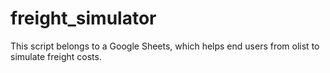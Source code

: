 # freight_simulator

This script belongs to a Google Sheets, which helps end users from olist to simulate freight costs.
